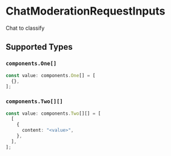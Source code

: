 # ChatModerationRequestInputs

Chat to classify


## Supported Types

### `components.One[]`

```typescript
const value: components.One[] = [
  {},
];
```

### `components.Two[][]`

```typescript
const value: components.Two[][] = [
  [
    {
      content: "<value>",
    },
  ],
];
```

